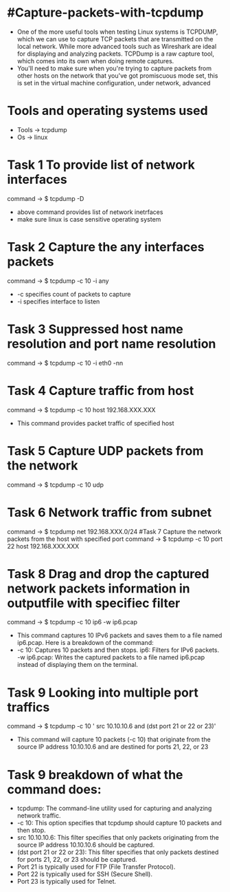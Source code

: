 # #Capture-packets-with-tcpdump
* One of the more useful tools when testing Linux systems is TCPDUMP, which we can use to capture TCP packets that are transmitted on the local network. While more advanced tools such as Wireshark are ideal for displaying and analyzing packets. TCPDump is a raw capture tool, which comes into its own when doing remote captures.
* You'll need to make sure when you're trying to capture packets from other hosts on the network that you've got promiscuous mode set, this is set in the virtual machine configuration, under network, advanced
# Tools and operating systems used 
* Tools -> tcpdump
* Os -> linux
# Task 1 To provide list of network interfaces
 command -> $ tcpdump -D 
* above command provides list of network inetrfaces
* make sure linux is case sensitive operating system
# Task 2 Capture the any interfaces packets
command -> $ tcpdump -c 10 -i any
* -c specifies count of packets to capture
* -i specifies interface to listen
# Task 3 Suppressed host name resolution and port name resolution
command -> $ tcpdump -c 10 -i eth0 -nn
#  Task 4 Capture traffic from host
command -> $ tcpdump -c 10 host 192.168.XXX.XXX
* This command provides packet traffic of specified host
# Task 5 Capture UDP packets from the network
command -> $ tcpdump -c 10 udp
# Task 6 Network traffic from subnet
command -> $ tcpdump net 192.168.XXX.0/24
#Task 7 Capture the network packets from the host with specified port
command -> $ tcpdump -c 10 port 22 host 192.168.XXX.XXX
# Task 8  Drag and drop the captured network packets information in outputfile with specifiec filter
command -> $ tcpdump -c 10 ip6 -w ip6.pcap
* This command captures 10 IPv6 packets and saves them to a file named ip6.pcap. Here is a breakdown of the command:
* -c 10: Captures 10 packets and then stops.
ip6: Filters for IPv6 packets.
-w ip6.pcap: Writes the captured packets to a file named ip6.pcap instead of displaying them on the terminal.
# Task 9 Looking into multiple port traffics
command -> $ tcpdump -c 10 ' src 10.10.10.6 and (dst port 21 or 22 or 23)'
* This command will capture 10 packets (-c 10) that originate from the source IP address 10.10.10.6 and are destined for ports 21, 22, or 23
# Task 9 breakdown of what the command does:
 * tcpdump: The command-line utility used for capturing and analyzing network traffic.
* -c 10: This option specifies that tcpdump should capture 10 packets and then stop.
* src 10.10.10.6: This filter specifies that only packets originating from the source IP address 10.10.10.6 should be captured.
* (dst port 21 or 22 or 23): This filter specifies that only packets destined for ports 21, 22, or 23 should be captured.
* Port 21 is typically used for FTP (File Transfer Protocol).
* Port 22 is typically used for SSH (Secure Shell).
* Port 23 is typically used for Telnet.
